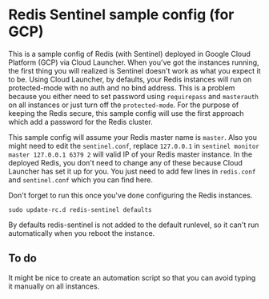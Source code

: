 # Redis Sentinel sample config (for GCP) 
This is a sample config of Redis (with Sentinel) deployed in Google Cloud Platform (GCP) via Cloud Launcher. When you've got the instances running, the first thing you will realized is Sentinel doesn't work as what you expect it to be. Using Cloud Launcher, by defaults, your Redis instances will run on protected-mode with no auth and no bind address. This is a problem because you either need to set password using `requirepass` and `masterauth` on all instances or just turn off the `protected-mode`. For the purpose of keeping the Redis secure, this sample config will use the first approach which add a password for the Redis cluster.

This sample config will assume your Redis master name is `master`. Also you might need to edit the `sentinel.conf`, replace `127.0.0.1` in `sentinel monitor master 127.0.0.1 6379 2` will valid IP of your Redis master instance. In the deployed Redis, you don't need to change any of these because Cloud Launcher has set it up for you. You just need to add few lines in `redis.conf` and `sentinel.conf` which you can find here.

Don't forget to run this once you've done configuring the Redis instances.
```
sudo update-rc.d redis-sentinel defaults
```
By defaults redis-sentinel is not added to the default runlevel, so it can't run automatically when you reboot the instance.

## To do
It might be nice to create an automation script so that you can avoid typing it manually on all instances.